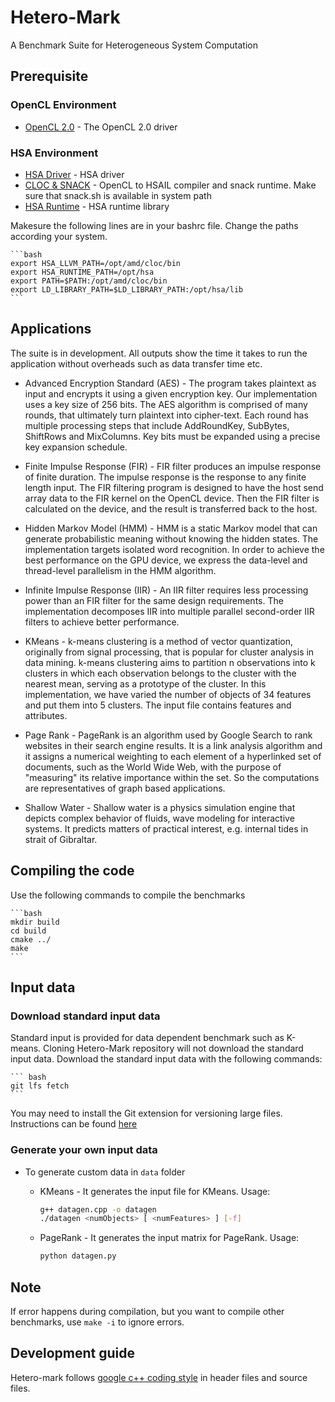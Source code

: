 # Hetero-Mark
A Benchmark Suite for Heterogeneous System Computation

## Prerequisite

### OpenCL Environment
* [OpenCL 2.0](http://support.amd.com/en-us/kb-articles/Pages/OpenCL2-Driver.aspx) - The OpenCL 2.0 driver

### HSA Environment
* [HSA Driver](https://github.com/HSAFoundation/HSA-Drivers-Linux-AMD) - HSA driver
* [CLOC & SNACK](https://github.com/HSAFoundation/CLOC) - OpenCL to HSAIL compiler and snack runtime.
    Make sure that snack.sh is available in system path
* [HSA Runtime](https://github.com/HSAFoundation/HSA-Runtime-AMD) - HSA runtime library

Makesure the following lines are in your bashrc file. Change the paths according your system.

    ```bash
    export HSA_LLVM_PATH=/opt/amd/cloc/bin                                          
    export HSA_RUNTIME_PATH=/opt/hsa                                                
    export PATH=$PATH:/opt/amd/cloc/bin                                             
    export LD_LIBRARY_PATH=$LD_LIBRARY_PATH:/opt/hsa/lib  
    ```

## Applications
The suite is in development. All outputs show the time it takes to run
the application without overheads such as data transfer time etc.

* Advanced Encryption Standard (AES) - The program takes plaintext as input and encrypts it using a given
encryption key. Our implementation uses a key size of 256 bits. The
AES algorithm is comprised of many rounds, that ultimately turn
plaintext into cipher-text. Each round has multiple processing steps
that include AddRoundKey, SubBytes, ShiftRows and MixColumns. Key bits
 must be expanded using a precise key expansion schedule.

* Finite Impulse Response (FIR) - FIR filter produces an impulse response of finite duration. The impulse
 response is the response to any finite length input. The FIR filtering
 program is designed to have the host send array data to the FIR kernel
 on the OpenCL device. Then the FIR filter is calculated on the device,
 and the result is transferred back to the host.

* Hidden Markov Model (HMM) - HMM is a static Markov model that can generate probabilistic meaning
 without knowing the hidden states. The implementation
targets isolated word recognition. In order to achieve the
best performance on the GPU device, we express the data-level
and thread-level parallelism in the HMM algorithm.

* Infinite Impulse Response (IIR) - An IIR filter requires less processing
power than an FIR filter for
the same design requirements. The implementation decomposes
IIR into multiple parallel second-order IIR filters to achieve better
performance.

* KMeans - k-means clustering is a method of vector quantization, originally from
 signal processing, that is popular for cluster analysis in data mining.
 k-means clustering aims to partition n observations into k clusters in
 which each observation belongs to the cluster with the nearest mean,
 serving as a prototype of the cluster. In this implementation, we have
 varied the number of objects of 34 features and put them into 5 clusters.
 The input file contains features and attributes.

* Page Rank - PageRank is an algorithm used by Google Search to rank websites in their
 search engine results. It is a link analysis algorithm and it assigns a
 numerical weighting to each element of a hyperlinked set of documents,
 such as the World Wide Web, with the purpose of "measuring" its relative
 importance within the set. So the computations are representatives of graph
 based applications.

* Shallow Water - Shallow water is a physics simulation engine that depicts complex
 behavior of fluids, wave modeling for interactive systems. It predicts
 matters of practical interest, e.g. internal tides in strait of Gibraltar.

## Compiling the code

Use the following commands to compile the benchmarks

    ```bash
    mkdir build
    cd build
    cmake ../
    make
    ```

## Input data

### Download standard input data
Standard input is provided for data dependent benchmark such as K-means. 
Cloning Hetero-Mark repository will not download the standard input data. 
Download the standard input data with the following commands:

    ``` bash
    git lfs fetch
    ```

You may need to install the Git extension for versioning large files. 
Instructions can be found [here](https://git-lfs.github.com/)

### Generate your own input data
* To generate custom data in `data` folder

  * KMeans - It generates the input file for KMeans. Usage:

    ``` bash
    g++ datagen.cpp -o datagen
    ./datagen <numObjects> [ <numFeatures> ] [-f]
    ```

  * PageRank - It generates the input matrix for PageRank. Usage: 
    ``` bash
    python datagen.py
    ```

## Note
If error happens during compilation, but you want to compile other benchmarks, use `make -i` to ignore errors. 

## Development guide
    
Hetero-mark follows [google c++ coding style](https://google.github.io/styleguide/cppguide.html) in header files and source files. 
